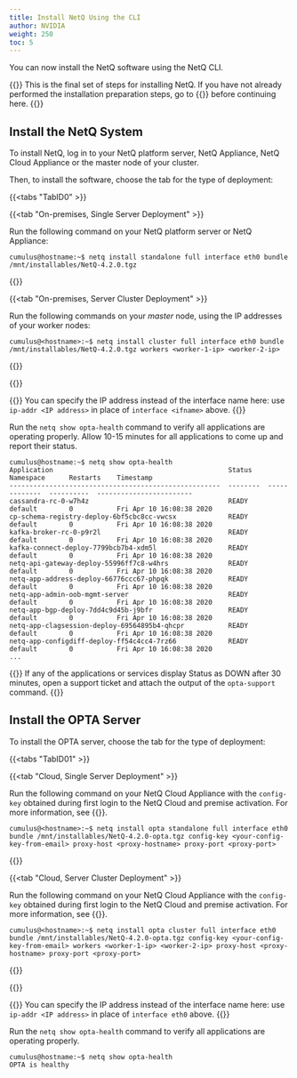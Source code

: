 ```yaml
---
title: Install NetQ Using the CLI
author: NVIDIA
weight: 250
toc: 5
---
```

You can now install the NetQ software using the NetQ CLI.

{{<notice info>}}
This is the final set of steps for installing NetQ. If you have not already performed the installation preparation steps, go to {{<link title="Install the NetQ System">}} before continuing here.
{{</notice>}}

## Install the NetQ System

To install NetQ, log in to your NetQ platform server, NetQ Appliance, NetQ Cloud Appliance or the master node of your cluster.

Then, to install the software, choose the tab for the type of deployment:

{{<tabs "TabID0" >}}

{{<tab "On-premises, Single Server Deployment" >}}

Run the following command on your NetQ platform server or NetQ Appliance:

```
cumulus@hostname:~$ netq install standalone full interface eth0 bundle /mnt/installables/NetQ-4.2.0.tgz
```

{{</tab>}}

{{<tab "On-premises, Server Cluster Deployment" >}}

Run the following commands on your *master* node, using the IP addresses of your worker nodes:

```
cumulus@<hostname>:~$ netq install cluster full interface eth0 bundle /mnt/installables/NetQ-4.2.0.tgz workers <worker-1-ip> <worker-2-ip>
```

{{</tab>}}

{{</tabs>}}

{{<notice tip>}}
You can specify the IP address instead of the interface name here: use <code>ip-addr &lt;IP address&gt;</code> in place of <code>interface &lt;ifname&gt;</code> above.
{{</notice>}}

Run the `netq show opta-health` command to verify all applications are operating properly. Allow 10-15 minutes for all applications to come up and report their status.

```
cumulus@hostname:~$ netq show opta-health
Application                                            Status    Namespace      Restarts    Timestamp
-----------------------------------------------------  --------  -------------  ----------  ------------------------
cassandra-rc-0-w7h4z                                   READY     default        0           Fri Apr 10 16:08:38 2020
cp-schema-registry-deploy-6bf5cbc8cc-vwcsx             READY     default        0           Fri Apr 10 16:08:38 2020
kafka-broker-rc-0-p9r2l                                READY     default        0           Fri Apr 10 16:08:38 2020
kafka-connect-deploy-7799bcb7b4-xdm5l                  READY     default        0           Fri Apr 10 16:08:38 2020
netq-api-gateway-deploy-55996ff7c8-w4hrs               READY     default        0           Fri Apr 10 16:08:38 2020
netq-app-address-deploy-66776ccc67-phpqk               READY     default        0           Fri Apr 10 16:08:38 2020
netq-app-admin-oob-mgmt-server                         READY     default        0           Fri Apr 10 16:08:38 2020
netq-app-bgp-deploy-7dd4c9d45b-j9bfr                   READY     default        0           Fri Apr 10 16:08:38 2020
netq-app-clagsession-deploy-69564895b4-qhcpr           READY     default        0           Fri Apr 10 16:08:38 2020
netq-app-configdiff-deploy-ff54c4cc4-7rz66             READY     default        0           Fri Apr 10 16:08:38 2020
...
```

{{<notice note>}}
If any of the applications or services display Status as DOWN after 30 minutes, open a support ticket and attach the output of the <code>opta-support</code> command.
{{</notice>}}

## Install the OPTA Server

To install the OPTA server, choose the tab for the type of deployment:

{{<tabs "TabID01" >}}

{{<tab "Cloud, Single Server Deployment" >}}

<!-- vale off -->
Run the following command on your NetQ Cloud Appliance with the `config-key` obtained during first login to the NetQ Cloud and premise activation. For more information, see {{<link title="Access the NetQ UI#log-in-to-netq" text="First Time Log In - NetQ Cloud">}}.
<!-- vale on -->

```
cumulus@<hostname>:~$ netq install opta standalone full interface eth0 bundle /mnt/installables/NetQ-4.2.0-opta.tgz config-key <your-config-key-from-email> proxy-host <proxy-hostname> proxy-port <proxy-port>
```

{{</tab>}}

{{<tab "Cloud, Server Cluster Deployment" >}}

<!-- vale off -->
Run the following command on your NetQ Cloud Appliance with the `config-key` obtained during first login to the NetQ Cloud and premise activation. For more information, see {{<link title="Access the NetQ UI#log-in-to-netq" text="First Time Log In - NetQ Cloud">}}.
<!-- vale on -->

```
cumulus@<hostname>:~$ netq install opta cluster full interface eth0 bundle /mnt/installables/NetQ-4.2.0-opta.tgz config-key <your-config-key-from-email> workers <worker-1-ip> <worker-2-ip> proxy-host <proxy-hostname> proxy-port <proxy-port>
```

{{</tab>}}

{{</tabs>}}

{{<notice tip>}}
You can specify the IP address instead of the interface name here: use <code>ip-addr &lt;IP address&gt;</code> in place of <code>interface eth0</code> above.
{{</notice>}}

Run the `netq show opta-health` command to verify all applications are operating properly.

```
cumulus@hostname:~$ netq show opta-health
OPTA is healthy
```
